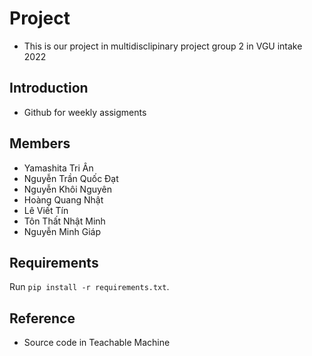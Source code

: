 # Project
- This is our project in multidisclipinary project group 2 in VGU intake 2022

## Introduction 
- Github for weekly assigments
## Members
- Yamashita Tri Ân
- Nguyễn Trần Quốc Đạt
- Nguyễn Khôi Nguyên
- Hoàng Quang Nhật
- Lê Viết Tín
- Tôn Thất Nhật Minh
- Nguyễn Minh Giáp
## Requirements
Run ```pip install -r requirements.txt```.
## Reference 
- Source code in Teachable Machine

